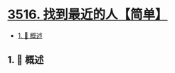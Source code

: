 # [3516. 找到最近的人【简单】](https://github.com/Tdahuyou/TNotes.leetcode/tree/main/notes/3516.%20%E6%89%BE%E5%88%B0%E6%9C%80%E8%BF%91%E7%9A%84%E4%BA%BA%E3%80%90%E7%AE%80%E5%8D%95%E3%80%91)

<!-- region:toc -->

- [1. 📝 概述](#1--概述)

<!-- endregion:toc -->

## 1. 📝 概述
